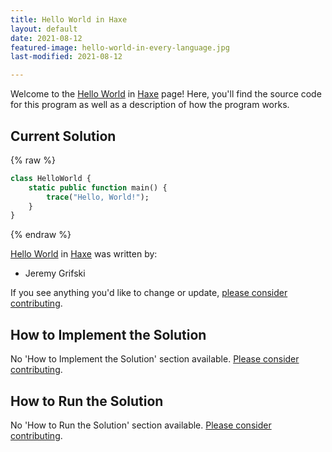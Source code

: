 ```yaml
---
title: Hello World in Haxe
layout: default
date: 2021-08-12
featured-image: hello-world-in-every-language.jpg
last-modified: 2021-08-12

---
```


Welcome to the [Hello World](https://rzuckerm.github.io/sample-programs-website-copy/projects/hello-world) in [Haxe](https://rzuckerm.github.io/sample-programs-website-copy/languages/haxe) page! Here, you'll find the source code for this program as well as a description of how the program works.

## Current Solution

{% raw %}

```haxe
class HelloWorld {
    static public function main() {
        trace("Hello, World!");
    }
}
```

{% endraw %}

[Hello World](https://rzuckerm.github.io/sample-programs-website-copy/projects/hello-world) in [Haxe](https://rzuckerm.github.io/sample-programs-website-copy/languages/haxe) was written by:

- Jeremy Grifski

If you see anything you'd like to change or update, [please consider contributing](https://github.com/TheRenegadeCoder/sample-programs).

## How to Implement the Solution

No 'How to Implement the Solution' section available. [Please consider contributing](https://github.com/TheRenegadeCoder/sample-programs-website).

## How to Run the Solution

No 'How to Run the Solution' section available. [Please consider contributing](https://github.com/TheRenegadeCoder/sample-programs-website).